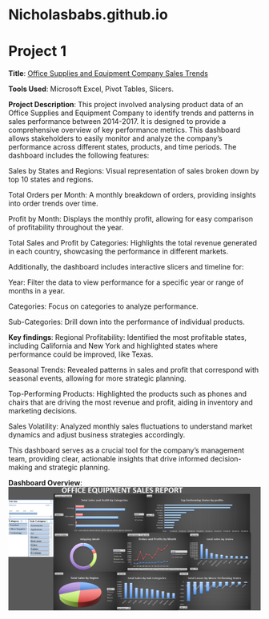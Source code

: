 # Nicholasbabs.github.io
# Project 1

**Title**: [Office Supplies and Equipment Company Sales Trends](https://github.com/NicholasBabs/Nicholasbabs.github.io/blob/main/Office%20Equipment%20Analysis.xlsx)

**Tools Used**: Microsoft Excel, Pivot Tables, Slicers.

**Project Description**: This project involved analysing product data of an Office Supplies and Equipment Company to identify trends and patterns in sales performance between 2014-2017. It is designed to provide a comprehensive overview of key performance metrics. This dashboard allows stakeholders to easily monitor and analyze the company’s performance across different states, products, and time periods. The dashboard includes the following features:

Sales by States and Regions: Visual representation of sales broken down by top 10 states and regions.

Total Orders  per Month: A monthly breakdown of orders, providing insights into order trends over time.

Profit by Month: Displays the monthly profit, allowing for easy comparison of profitability throughout the year.

Total Sales and Profit by Categories: Highlights the total revenue generated in each country, showcasing the performance in different markets.

Additionally, the dashboard includes interactive slicers and timeline for:

Year: Filter the data to view performance for a specific year or range of months in a year.

Categories: Focus on categories to analyze performance.

Sub-Categories: Drill down into the performance of individual  products.

**Key findings**:
Regional Profitability: Identified the most profitable states, including California and New York and highlighted states where performance could be improved, like Texas.

Seasonal Trends: Revealed patterns in sales and profit that correspond with seasonal events, allowing for more strategic planning.

Top-Performing Products: Highlighted the products such as phones and chairs that are driving the most revenue and profit, aiding in inventory and marketing decisions.

Sales Volatility: Analyzed monthly sales fluctuations to understand market dynamics and adjust business strategies accordingly.

This dashboard serves as a crucial tool for the  company’s management team, providing clear, actionable insights that drive informed decision-making and strategic planning.


**Dashboard Overview**:
![Office_supplies_and_equipments](Office_supplies_and_equipments.png)



